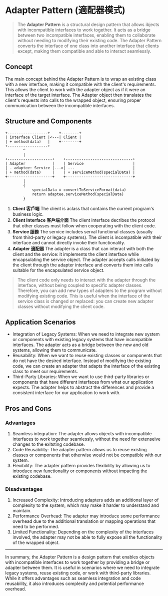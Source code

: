 # Adapter Pattern (適配器模式)

> The **Adapter Pattern** is a structural design pattern that allows ibjects with incompatible interfaces to work together. It acts as a bridge between two incompatible interfaces, enabling them to collaborate without needing to modifying their existing code. The Adapter Pattern converts the interface of one class into another interface that clients except, making them compatible and able to interact seamlessly.

## Concept

The main concept behind the Adapter Pattern is to wrap an existing class with a new interface, making it compatible with the client's requirements. This allows the client to work with the adapter object as if it were an interface of the target interface. The Adapter object then translates the client's requests into calls to the wrapped object, ensuring proper communication between the incompatible interfaces.

## Structure and Components

```text
+------------------+    +--------+
| interface Client |<---| Client |
| + method(data)   |    +--------+
+------------------+
        ^
        |
+--------------------+    +------------------------------+
| Adapter            |    | Service                      |
| - adaptee: Service |--->| ...                          |
| + method(data)     |    | + serviceMethod(specialData) |
+--------------------+    +------------------------------+
        |
        {
            specialData = convertToServiceFormat(data)
            return adaptee.serviceMethod(specialData)
        }
```

1. **Client 客戶端**
  The client is aclass that contains the current program's business logic.
2. **Client Interface 客戶端介面**
  The client interface decribes the protocol that other classes must follow when cooperating with the client code.
3. **Service 服務**
  The service includes serval functional classes (usually from third-party or legacy systems). The client is incompatible with their interface and cannot directly invoke their functionality.
4. **Adapter 適配器**
  The adapter is a class that can interact with both the client and the service: it implements the client interface while encapsulating the service object. The adapter accepts calls initiated by the client through the adapter interface and converts them into calls suitable for the encapsulated service object.

> The client code only needs to interact with the adapter through the interface, without being coupled to specific adapter classes. Therefore, you can add new types of adapters to the program without modifying existing code. This is useful when the interface of the service class is changed or replaced: you can create new adapter classes without modifying the client code.

## Application Scenarios

- Integration of Legacy Systems: When we need to integrate new system or components with existing legacy systems that have incompatible interfaces. The adapter acts as a bridge between the new and old systems, allowing them to communicate.
- Reusability: When we want to reuse existing classes or components that do not have the desired interface. Instead of modifying the existing code, we can create an adapter that adapts the interface of the existing class to meet our requirements.
- Third-Party Libraries: When we want to use third-party libraries or components
that have different interfaces from what our application expects. The adapter helps to abstract the differences and provide a consistent interface for our application to work with.

## Pros and Cons

### Advantages

1. Seamless integration: The adapter allows objects with incompatible interfaces to work together seamlessly, without the need for extenseive changes to the exitsting codebase.
2. Code Reusability: The adapter pattern allows us to reuse existing classes or components that otherwise would not be compatible with our system.
3. Flexibility: The adapter pattern provides flexibility by allowing us to introduce new functionality or components without impacting the existing codebase.

### Disadvantages

1. Increased Complexity: Introducing adapters adds an additional layer of complexity to the system, which may make it harder to understand and maintain.
2. Performance Overhead: The adapter may introduce some performance overhead due to the additional translation or mapping operations that need to be performed.
3. Limited Functionality: Depending on the complexity of the interfaces involved, the adapter may not be able to fully expose all the functionality of the wrapped object.

---

In summary, the Adapter Pattern is a design pattern that enables objects with incompatible interfaces to work together by providing a bridge or adapter between them. It is useful in scenarios where we need to integrate legacy systems, reuse existing code, or work with third-party libraries. While it offers advantages such as seamless integration and code reusability, it also introduces complexity and potential performance overhead.
